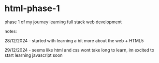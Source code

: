 # html-phase-1

phase 1 of my journey learning full stack web development

notes:

28/12/2024 - started with learning a bit more about the web + HTML5

29/12/2024 - seems like html and css wont take long to learn, im excited to start learning javascript soon
